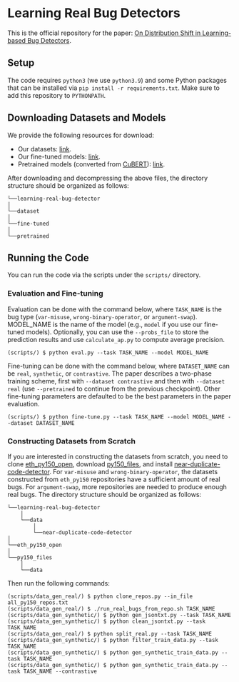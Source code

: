 # Learning Real Bug Detectors
This is the official repository for the paper: [On Distribution Shift in Learning-based Bug Detectors](https://arxiv.org/abs/2204.10049).

## Setup
The code requires `python3` (we use `python3.9`) and some Python packages that can be installed via `pip install -r requirements.txt`. Make sure to add this repository to `PYTHONPATH`.

## Downloading Datasets and Models
We provide the following resources for download:
- Our datasets: [link](https://drive.google.com/file/d/18-fqMH1Un2a9_NO5OZc0Jr3hEmghS6t3/view?usp=sharing).
- Our fine-tuned models: [link](https://drive.google.com/file/d/1ghky0A4Or5E-pyGIOgN_9D7mG_-OctbM/view?usp=sharing).
- Pretrained models (converted from [CuBERT](https://github.com/google-research/google-research/tree/master/cubert)): [link](https://drive.google.com/file/d/1QMUtzX7Kp7w5okIblgrPEFBdypohsJZH/view?usp=sharing).

After downloading and decompressing the above files, the directory structure should be organized as follows:
```
└──learning-real-bug-detector
│
└──dataset
│   
└──fine-tuned
│   
└──pretrained
```

## Running the Code
You can run the code via the scripts under the `scripts/` directory.

### Evaluation and Fine-tuning
Evaluation can be done with the command below, where `TASK_NAME` is the bug type (`var-misuse`, `wrong-binary-operator`, or `argument-swap`). MODEL_NAME is the name of the model (e.g., `model` if you use our fine-tuned models). Optionally, you can use the `--probs_file` to store the prediction results and use `calculate_ap.py` to compute average precision.
```
(scripts/) $ python eval.py --task TASK_NAME --model MODEL_NAME
```

Fine-tuning can be done with the command below, where `DATASET_NAME` can be `real`, `synthetic`, or `contrastive`. The paper describes a two-phase training scheme, first with `--dataset contrastive` and then with `--dataset real` (use `--pretrained` to continue from the previous checkpoint). Other fine-tuning parameters are defaulted to be the best parameters in the paper evaluation.
```
(scripts/) $ python fine-tune.py --task TASK_NAME --model MODEL_NAME --dataset DATASET_NAME
```

### Constructing Datasets from Scratch
If you are interested in constructing the datasets from scratch, you need to clone [eth_py150_open](https://github.com/google-research-datasets/eth_py150_open), download [py150_files](http://files.srl.inf.ethz.ch/data/py150_files.tar.gz), and install [near-duplicate-code-detector](https://github.com/microsoft/near-duplicate-code-detector). For `var-misuse` and `wrong-binary-operator`, the datasets constructed from `eth_py150` repositories have a sufficient amount of real bugs. For `argument-swap`, more repositories are needed to produce enough real bugs. The directory structure should be organized as follows:
```
└──learning-real-bug-detector
    │
    └──data
        │
        └──near-duplicate-code-detector
│
└──eth_py150_open
│   
└──py150_files
    │
    └──data
```

Then run the following commands:
```
(scripts/data_gen_real/) $ python clone_repos.py --in_file all_py150_repos.txt
(scripts/data_gen_real/) $ ./run_real_bugs_from_repo.sh TASK_NAME
(scripts/data_gen_synthetic/) $ python gen_jsontxt.py --task TASK_NAME
(scripts/data_gen_synthetic/) $ python clean_jsontxt.py --task TASK_NAME
(scripts/data_gen_real/) $ python split_real.py --task TASK_NAME
(scripts/data_gen_synthetic/) $ python filter_train_data.py --task TASK_NAME
(scripts/data_gen_synthetic/) $ python gen_synthetic_train_data.py --task TASK_NAME
(scripts/data_gen_synthetic/) $ python gen_synthetic_train_data.py --task TASK_NAME --contrastive
```